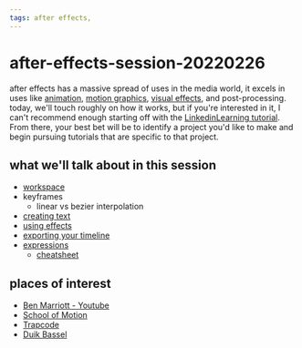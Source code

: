 ```yaml
---
tags: after effects,
---
```


# after-effects-session-20220226

after effects has a massive spread of uses in the media world, it excels in uses like [animation](https://www.youtube.com/watch?v=--oTQCysVTs), [motion graphics](https://www.adobe.com/max/2021/sessions/demystifying-after-effects-motion-graphics-for-vid-s552.html?ef_id=CjwKCAiAvOeQBhBkEiwAxutUVHz4FftrWjBvl6i6KUPM0Qg384b2o7BrECHGm3nEF1nyEQjXkPMRGRoC38oQAvD_BwE%253AG%253As&s_kwcid=AL%213085%213%21453145736117%21%21%21g%21%21%211523460659%2153763243570&gclid=CjwKCAiAvOeQBhBkEiwAxutUVHz4FftrWjBvl6i6KUPM0Qg384b2o7BrECHGm3nEF1nyEQjXkPMRGRoC38oQAvD_BwE), [visual effects](https://www.videocopilot.net/), and post-processing. today, we'll touch roughly on how it works, but if you're interested in it, I can't recommend enough starting off with the [LinkedinLearning tutorial](https://www.linkedin.com/learning/after-effects-2021-essential-training-the-basics/amazing-things-happen-in-adobe-after-effects?autoAdvance=true&autoSkip=false&autoplay=true&contextUrn=urn%3Ali%3AlyndaLearningPath%3A5a149df3498eaa2ec62c8fd1&resume=true&u=2194065). From there, your best bet will be to identify a project you'd like to make and begin pursuing tutorials that are specific to that project. 

## what we'll talk about in this session
* [workspace](https://www.youtube.com/watch?v=qdIh04CtNbU)
* keyframes
    * linear vs bezier interpolation
* [creating text](https://www.youtube.com/watch?v=ax6DTRn1m6g)
* [using effects](https://helpx.adobe.com/after-effects/using/effects-animation-presets-overview.html)
* [exporting your timeline](https://www.youtube.com/watch?v=clZ-OcoGftc)
* [expressions](https://usermanual.wiki/Document/aftereffectsexpressionsguide.1635831083/html)
    * [cheatsheet](https://www.goodboy.ninja/expressionscheatsheet)

## places of interest 
* [Ben Marriott - Youtube](https://www.youtube.com/c/BenMarriott)
* [School of Motion](https://www.schoolofmotion.com/)
* [Trapcode](https://www.maxon.net/en/red-giant-complete/trapcode-suite/form)
* [Duik Bassel](https://rxlaboratory.org/tools/duik/)